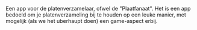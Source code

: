 Een app voor de platenverzamelaar, ofwel de "Plaatfanaat". Het is een app bedoeld om je platenverzameling bij te houden op een leuke manier, met mogelijk (als we het uberhaupt doen) een game-aspect erbij.

